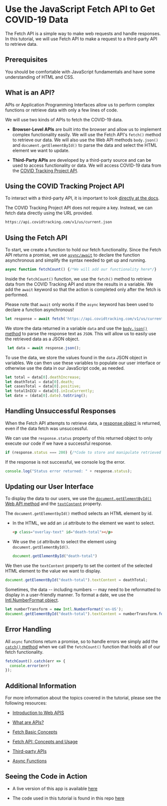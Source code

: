 # Use the JavaScript Fetch API to Get COVID-19 Data

The Fetch API is a simple way to make web requests and handle responses. In this tutorial, we will use Fetch API to make a request to a third-party API to retrieve data.

## Prerequisites

You should be comfortable with JavaScript fundamentals and have some understanding of HTML and CSS.

## What is an API? 

APIs or Application Programming Interfaces allow us to perform complex functions or retrieve data with only a few lines of code. 

We will use two kinds of APIs to fetch the COVID-19 data.  

  * __Browser-Level APIs__ are built into the browser and allow us to implement complex functionality easily. We will use the Fetch API's `fetch()` method to retrieve our data. We will also use the Web API methods `body.json()` and `document.getElementById()` to parse the data and select the HTML element we want to update. 

  * __Third-Party APIs__ are developed by a third-party source and can be used to access functionality or data. We will access COVID-19 data from the [COVID Tracking Project API](https://covidtracking.com/data/api).

## Using the COVID Tracking Project API

To interact with a third-party API, it is important to look [directly at the docs](https://covidtracking.com/data/api).

The COVID Tracking Project API does not require a key. Instead, we can fetch data directly using the URL provided.

  ```md
  https://api.covidtracking.com/v1/us/current.json
  ```

## Using the Fetch API

To start, we create a function to hold our fetch functionality. Since the Fetch API returns a promise, we use [`async/await`](https://developer.mozilla.org/en-US/docs/Web/JavaScript/Reference/Statements/async_function) to declare the function asynchronous and simplify the syntax needed to get up and running. 


  ```js
  async function fetchCount() {/*We will add our functionality here*/}
  ```

Inside the `fetchCount()` function, we use the `fetch()` method to retrieve data from the COVID Tracking API and store the results in a variable. We add the `await` keyword so that the action is completed only after the fetch is performed. 

Please note that `await` only works if the `async` keyword has been used to declare a function asynchronous! 

  ```js
  let response = await fetch('https://api.covidtracking.com/v1/us/current.json');
  ```

We store the data returned in a variable `data` and use the [`body.json()` method](https://developer.mozilla.org/en-US/docs/Web/API/Body/json) to parse the response text as `JSON`. This will allow us to easily use the retrieved data as a JSON object. 

  ```js
   let data = await response.json();
  ```

To use the data, we store the values found in the `data` JSON object in variables. We can then use these variables to populate our user interface or otherwise use the data in our JavaScript code, as needed. 

  ```js
  let total = data[0].deathIncrease;
  let deathTotal = data[0].death;
  let casesTotal = data[0].positive;
  let totalInICU = data[0].inIcuCurrently;
  let date = (data[0].date).toString();
  ```

## Handling Unsuccessful Responses

When the Fetch API attempts to retrieve data, a [response object](https://developer.mozilla.org/en-US/docs/Web/API/Response) is returned, even if the data fetch was unsuccessful. 

We can use the `response.status` property of this returned object to only execute our code if we have a successful response.

  ```js
  if (response.status === 200) {/*Code to store and manipulate retrieved data*/}
  ```

If the response is not successful, we console log the error.

  ```js
  console.log("Status error returned: " + response.status);
  ```

## Updating our User Interface

To display the data to our users, we use the [`document.getElementById()` Web API method](https://developer.mozilla.org/en-US/docs/Web/API/Document/getElementById) and the [`textContent`](https://developer.mozilla.org/en-US/docs/Web/API/Node/textContent) property.

The `document.getElementbyId()` method selects an HTML element by id.

  * In the HTML, we add an `id` attribute to the element we want to select. 

    ```html
    <p class="overlay-text" id="death-total"></p>
    ```

  * We use the `id` attribute to select the element using `document.getElementById()`.

    ```js
    document.getElementById("death-total")
    ```

We then use the `textContent` property to set the content of the selected HTML element to the value we want to display. 

  ```js
  document.getElementById("death-total").textContent = deathTotal;
  ```

Sometimes, the data -- including numbers -- may need to be reformatted to display in a user-friendly manner. To format a date, we use the [Intl.NumberFormat object](https://developer.mozilla.org/en-US/docs/Web/JavaScript/Reference/Global_Objects/Intl/NumberFormat).

  ```js
  let numberTransform = new Intl.NumberFormat('en-US'); 
  document.getElementById("death-total").textContent = numberTransform.format(deathTotal);
  ```

## Error Handling

All `async` functions return a promise, so to handle errors we simply add the [`catch()` method](https://developer.mozilla.org/en-US/docs/Web/JavaScript/Reference/Global_Objects/Promise/catch) when we call the `fetchCount()` function that holds all of our fetch functionality.

  ```js
  fetchCount().catch(err => {
    console.error(err)
  });
  ```

 ## Additional Information

 For more information about the topics covered in the tutorial, please see the following resources:

 * [Introduction to Web APIS](https://developer.mozilla.org/en-US/docs/Learn/JavaScript/Client-side_web_APIs/Introduction)

 * [What are APIs?](https://developer.mozilla.org/en-US/docs/Learn/JavaScript/Client-side_web_APIs/Introduction#what_are_apis)

 * [Fetch Basic Concepts](https://developer.mozilla.org/en-US/docs/Learn/JavaScript/Client-side_web_APIs/Introduction#what_are_apis)

 * [Fetch API: Concepts and Usage](https://developer.mozilla.org/en-US/docs/Web/API/Fetch_API)

 * [Third-party APIs](https://developer.mozilla.org/en-US/docs/Learn/JavaScript/Client-side_web_APIs/Third_party_APIs)

 * [Async Functions](https://developer.mozilla.org/en-US/docs/Web/JavaScript/Reference/Statements/async_function)

## Seeing the Code in Action

  * A live version of this app is available [here](https://mischegoss.github.io/covid-visualizer/)

  * The code used in this tutorial is found in this repo [here](./assets/scripts.js)

